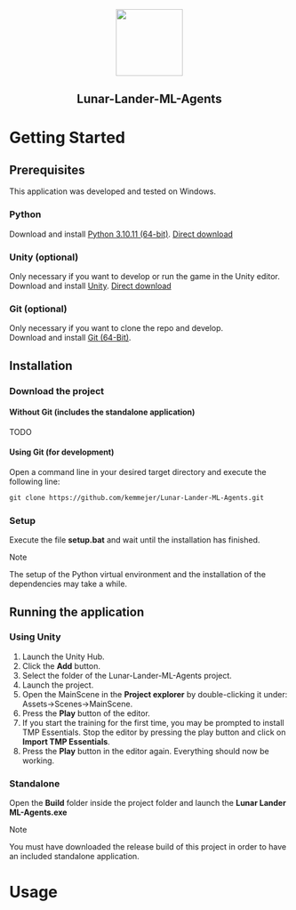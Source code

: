 <div align="center">
  <img width=120 src="./Assets/Art/Textures/Ship_Color.png">
   <h2>Lunar-Lander-ML-Agents</h2>
</div>

# Getting Started

## Prerequisites
This application was developed and tested on Windows.

### Python
Download and install [Python 3.10.11 (64-bit)](https://www.python.org/downloads/release/python-31011/). [Direct download](https://www.python.org/ftp/python/3.10.11/python-3.10.11-amd64.exe)

### Unity (optional)
Only necessary if you want to develop or run the game in the Unity editor.<br/>
Download and install [Unity](https://unity.com/download). [Direct download](https://public-cdn.cloud.unity3d.com/hub/prod/UnityHubSetup.exe)

### Git (optional)
Only necessary if you want to clone the repo and develop.<br/>
Download and install [Git (64-Bit)](https://git-scm.com/download/win).

## Installation

### Download the project

#### Without Git (includes the standalone application)
TODO

#### Using Git (for development)
Open a command line in your desired target directory and execute the following line:
```vb
git clone https://github.com/kemmejer/Lunar-Lander-ML-Agents.git
```

### Setup

Execute the file **setup.bat** and wait until the installation has finished.<br/>
> [!NOTE] 
> The setup of the Python virtual environment and the installation of the dependencies may take a while.

## Running the application

### Using Unity
1. Launch the Unity Hub.
2. Click the **Add** button.
3. Select the folder of the Lunar-Lander-ML-Agents project.
4. Launch the project.
5. Open the MainScene in the **Project explorer** by double-clicking it under: Assets->Scenes->MainScene.
6. Press the **Play** button of the editor.
7. If you start the training for the first time, you may be prompted to install TMP Essentials. Stop the editor by pressing the play button and click on **Import TMP Essentials**.
8. Press the **Play** button in the editor again. Everything should now be working.
   
### Standalone

Open the **Build** folder inside the project folder and launch the **Lunar Lander ML-Agents.exe**
> [!NOTE]
> You must have downloaded the release build of this project in order to have an included standalone application.

# Usage
